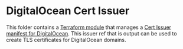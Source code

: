 # DigitalOcean Cert Issuer

This folder contains a [Terraform module](https://www.terraform.io/docs/language/modules/index.html) that manages a [Cert Issuer manifest for DigitalOcean](https://cert-manager.io/docs/configuration/acme/dns01/digitalocean/). This issuer ref that is output can be used to create TLS certificates for DigitalOcean domains.
